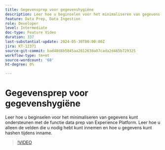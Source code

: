 ```yaml
---
title: Gegevensprep voor gegevenshygiëne
description: Leer hoe u beginselen voor het minimaliseren van gegevens kunt ondersteunen met de functie data prep van Experience Platform. Leer hoe u alleen de velden die u nodig hebt kunt innemen en hoe u gegevens kunt hashen tijdens inname.
feature: Data Prep, Data Ingestion
role: Developer
level: Intermediate
doc-type: Feature Video
duration: 337
last-substantial-update: 2024-05-30T00:00:00Z
jira: KT-12371
source-git-commit: bad48d8b5845aa2812630a07cada2d465b729325
workflow-type: tm+mt
source-wordcount: '68'
ht-degree: 0%

---
```



# Gegevensprep voor gegevenshygiëne

Leer hoe u beginselen voor het minimaliseren van gegevens kunt ondersteunen met de functie data prep van Experience Platform. Leer hoe u alleen de velden die u nodig hebt kunt innemen en hoe u gegevens kunt hashen tijdens inname.

>[!VIDEO](https://video.tv.adobe.com/v/3429485/?learn=on)
